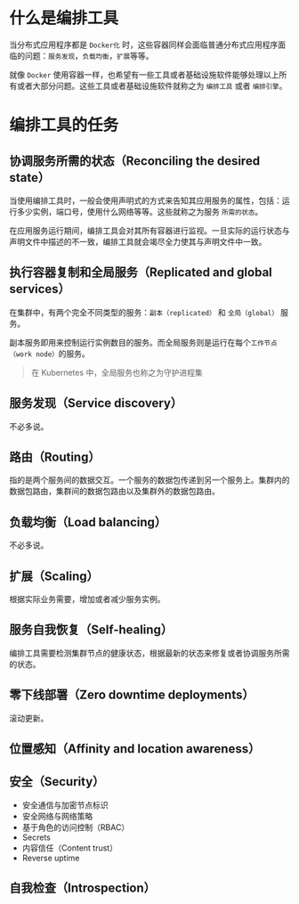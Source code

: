# 什么是编排工具

当分布式应用程序都是 `Docker化` 时，这些容器同样会面临普通分布式应用程序面临的问题：`服务发现`，`负载均衡`，`扩展`等等。

就像 `Docker` 使用容器一样，也希望有一些工具或者基础设施软件能够处理以上所有或者大部分问题。这些工具或者基础设施软件就称之为 `编排工具` 或者 `编排引擎`。

# 编排工具的任务

## 协调服务所需的状态（Reconciling the desired state）

当使用编排工具时，一般会使用声明式的方式来告知其应用服务的属性，包括：运行多少实例，端口号，使用什么网络等等。这些就称之为服务 `所需的状态`。

在应用服务运行期间，编排工具会对其所有容器进行监视。一旦实际的运行状态与声明文件中描述的不一致，编排工具就会竭尽全力使其与声明文件中一致。

## 执行容器复制和全局服务（Replicated and global services）

在集群中，有两个完全不同类型的服务：`副本（replicated）` 和 `全局（global）` 服务。

副本服务即用来控制运行实例数目的服务。而全局服务则是运行在每个`工作节点（work node）`的服务。

> 在 Kubernetes 中，全局服务也称之为守护进程集

## 服务发现（Service discovery）

不必多说。

## 路由（Routing）

指的是两个服务间的数据交互。一个服务的数据包传递到另一个服务上。集群内的数据包路由，集群间的数据包路由以及集群外的数据包路由。

## 负载均衡（Load balancing）

不必多说。

## 扩展（Scaling）

根据实际业务需要，增加或者减少服务实例。

## 服务自我恢复（Self-healing）

编排工具需要检测集群节点的健康状态，根据最新的状态来修复或者协调服务所需的状态。

## 零下线部署（Zero downtime deployments）

滚动更新。

## 位置感知（Affinity and location awareness）

## 安全（Security）

- 安全通信与加密节点标识
- 安全网络与网络策略
- 基于角色的访问控制（RBAC）
- Secrets
- 内容信任（Content trust）
- Reverse uptime

## 自我检查（Introspection）